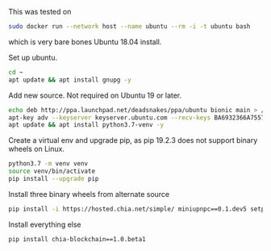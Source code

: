 This was tested on

```bash
sudo docker run --network host --name ubuntu --rm -i -t ubuntu bash
```

which is very bare bones Ubuntu 18.04 install.


Set up ubuntu.

```bash
cd ~
apt update && apt install gnupg -y
```

Add new source. Not required on Ubuntu 19 or later.

```bash
echo deb http://ppa.launchpad.net/deadsnakes/ppa/ubuntu bionic main > /etc/apt/sources.list.d/deadsnakes-ubuntu-ppa-bionic.list
apt-key adv --keyserver keyserver.ubuntu.com --recv-keys BA6932366A755776
apt update && apt install python3.7-venv -y
```


Create a virtual env and upgrade pip, as pip 19.2.3 does not support binary wheels on Linux.

```bash
python3.7 -m venv venv
source venv/bin/activate
pip install --upgrade pip
```


Install three binary wheels from alternate source

```bash
pip install -i https://hosted.chia.net/simple/ miniupnpc==0.1.dev5 setproctitle==1.1.10 cbor2==5.0.1
```


Install everything else

```bash
pip install chia-blockchain==1.0.beta1
```

